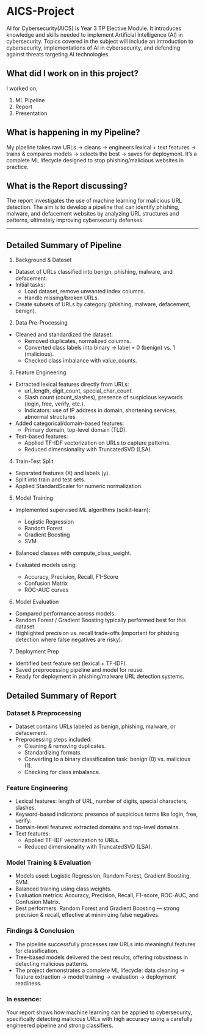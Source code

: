 # AICS-Project
AI for Cybersecurity(AICS) is Year 3 TP Elective Module. It introduces knowledge and skills needed to implement Artificial Intelligence (AI) in cybersecurity. Topics covered in the subject will include an introduction to cybersecurity, implementations of AI in cybersecurity, and defending against threats targeting AI technologies.

## What did I work on in this project?
I worked on;
1. ML Pipeline
2. Report
3. Presentation

## What is happening in my Pipeline?

My pipeline takes raw URLs → cleans → engineers lexical + text features → trains & compares models → selects the best → saves for deployment.
It’s a complete ML lifecycle designed to stop phishing/malicious websites in practice.

## What is the Report discussing?
The report investigates the use of machine learning for malicious URL detection. The aim is to develop a pipeline that can identify phishing, malware, and defacement websites by analyzing URL structures and patterns, ultimately improving cybersecurity defenses.

-------------------------------
## Detailed Summary of Pipeline
1. Background & Dataset
- Dataset of URLs classified into benign, phishing, malware, and defacement.
- Initial tasks:
  - Load dataset, remove unwanted index columns.
  - Handle missing/broken URLs.
- Create subsets of URLs by category (phishing, malware, defacement, benign).

2. Data Pre-Processing
- Cleaned and standardized the dataset:
  - Removed duplicates, normalized columns.
  - Converted class labels into binary → label = 0 (benign) vs. 1 (malicious).
  - Checked class imbalance with value_counts.

3. Feature Engineering
- Extracted lexical features directly from URLs:
  - url_length, digit_count, special_char_count.
  - Slash count (count_slashes), presence of suspicious keywords (login, free, verify, etc.).
  - Indicators: use of IP address in domain, shortening services, abnormal structures.
- Added categorical/domain-based features:
  - Primary domain, top-level domain (TLD).
- Text-based features:
  - Applied TF-IDF vectorization on URLs to capture patterns.
  - Reduced dimensionality with TruncatedSVD (LSA).

4. Train-Test Split
- Separated features (X) and labels (y).
- Split into train and test sets.
-  Applied StandardScaler for numeric normalization.

5. Model Training
- Implemented supervised ML algorithms (scikit-learn):
  - Logistic Regression
  - Random Forest
  - Gradient Boosting
  - SVM

- Balanced classes with compute_class_weight.
- Evaluated models using:
  - Accuracy, Precision, Recall, F1-Score
  - Confusion Matrix
  - ROC-AUC curves

6. Model Evaluation
- Compared performance across models.
- Random Forest / Gradient Boosting typically performed best for this dataset.
- Highlighted precision vs. recall trade-offs (important for phishing detection where false negatives are risky).

7. Deployment Prep
- Identified best feature set (lexical + TF-IDF).
- Saved preprocessing pipeline and model for reuse.
- Ready for deployment in phishing/malware URL detection systems.

## Detailed Summary of Report
### Dataset & Preprocessing
- Dataset contains URLs labeled as benign, phishing, malware, or defacement.
- Preprocessing steps included:
    - Cleaning & removing duplicates.
    - Standardizing formats.
    - Converting to a binary classification task: benign (0) vs. malicious (1).
    - Checking for class imbalance.

### Feature Engineering
- Lexical features: length of URL, number of digits, special characters, slashes.
- Keyword-based indicators: presence of suspicious terms like login, free, verify.
- Domain-level features: extracted domains and top-level domains.
- Text features:
    - Applied TF-IDF vectorization to URLs.
    - Reduced dimensionality with TruncatedSVD (LSA).

### Model Training & Evaluation
- Models used: Logistic Regression, Random Forest, Gradient Boosting, SVM.
- Balanced training using class weights.
- Evaluation metrics: Accuracy, Precision, Recall, F1-score, ROC-AUC, and Confusion Matrix.
- Best performers: Random Forest and Gradient Boosting — strong precision & recall, effective at minimizing false negatives.

### Findings & Conclusion
- The pipeline successfully processes raw URLs into meaningful features for classification.
- Tree-based models delivered the best results, offering robustness in detecting malicious patterns.
- The project demonstrates a complete ML lifecycle: data cleaning → feature extraction → model training → evaluation → deployment readiness.

### In essence:
Your report shows how machine learning can be applied to cybersecurity, specifically detecting malicious URLs with high accuracy using a carefully engineered pipeline and strong classifiers.
